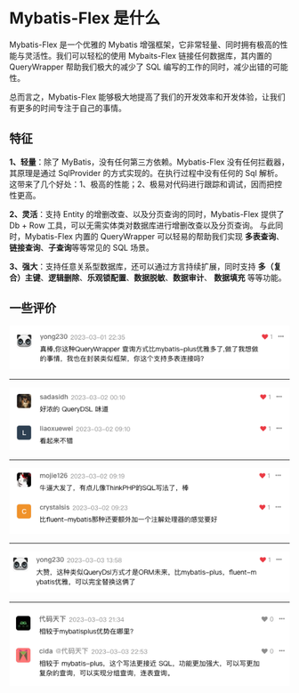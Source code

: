 # Mybatis-Flex 是什么

Mybatis-Flex 是一个优雅的 Mybatis 增强框架，它非常轻量、同时拥有极高的性能与灵活性。我们可以轻松的使用 Mybaits-Flex 链接任何数据库，其内置的
QueryWrapper 帮助我们极大的减少了 SQL 编写的工作的同时，减少出错的可能性。

总而言之，Mybatis-Flex 能够极大地提高了我们的开发效率和开发体验，让我们有更多的时间专注于自己的事情。


## 特征

**1、轻量**：除了 MyBatis，没有任何第三方依赖。Mybatis-Flex 没有任何拦截器，其原理是通过 SqlProvider 的方式实现的。在执行过程中没有任何的 Sql 解析。
这带来了几个好处：1、极高的性能；2、极易对代码进行跟踪和调试，因而把控性更高。


**2、灵活**：支持 Entity 的增删改查、以及分页查询的同时，Mybatis-Flex 提供了 Db + Row 工具，可以无需实体类对数据库进行增删改查以及分页查询。
与此同时，Mybatis-Flex 内置的 QueryWrapper 可以轻易的帮助我们实现 **多表查询**、**链接查询**、**子查询**等等常见的 SQL 场景。


**3、强大**：支持任意关系型数据库，还可以通过方言持续扩展，同时支持 **多（复合）主键**、**逻辑删除**、**乐观锁配置**、**数据脱敏**、**数据审计**、
**数据填充** 等等功能。


## 一些评价


![](../assets/images/comments/01.png)

---

![](../assets/images/comments/02.png)

---

![](../assets/images/comments/03.png)

--- 

![](../assets/images/comments/04.png)

--- 

![](../assets/images/comments/05.png)


